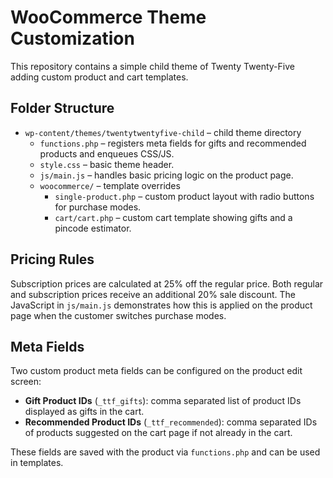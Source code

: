 # WooCommerce Theme Customization

This repository contains a simple child theme of Twenty Twenty-Five adding custom product and cart templates.

## Folder Structure

- `wp-content/themes/twentytwentyfive-child` – child theme directory
  - `functions.php` – registers meta fields for gifts and recommended products and enqueues CSS/JS.
  - `style.css` – basic theme header.
  - `js/main.js` – handles basic pricing logic on the product page.
  - `woocommerce/` – template overrides
    - `single-product.php` – custom product layout with radio buttons for purchase modes.
    - `cart/cart.php` – custom cart template showing gifts and a pincode estimator.

## Pricing Rules

Subscription prices are calculated at 25% off the regular price. Both regular and subscription prices receive an additional 20% sale discount. The JavaScript in `js/main.js` demonstrates how this is applied on the product page when the customer switches purchase modes.

## Meta Fields

Two custom product meta fields can be configured on the product edit screen:

- **Gift Product IDs** (`_ttf_gifts`): comma separated list of product IDs displayed as gifts in the cart.
- **Recommended Product IDs** (`_ttf_recommended`): comma separated IDs of products suggested on the cart page if not already in the cart.

These fields are saved with the product via `functions.php` and can be used in templates.
